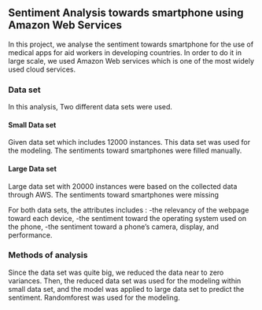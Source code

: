## Sentiment Analysis towards smartphone using Amazon Web Services

In this project, we analyse the sentiment towards smartphone for the use of medical apps for aid workers in developing countries. 
In order to do it in large scale, we used Amazon Web services which is one of the most widely used cloud services.

### Data set
In this analysis, Two different data sets were used. 
#### Small Data set
Given data set which includes 12000 instances. This data set was used for the modeling. 
The sentiments toward smartphones were filled manually. 
#### Large Data set
Large data set with 20000 instances were based on the collected data through AWS.
The sentiments toward smartphones were missing

For both data sets, the attributes includes : 
-the relevancy of the webpage toward each device, 
-the sentiment toward the operating system used on the phone, 
-the sentiment toward a phone’s camera, display, and performance. 


### Methods of analysis
Since the data set was quite big, we reduced the data near to zero variances. 
Then, the reduced data set was used for the modeling within small data set, and the model was applied to large data set to predict the sentiment. 
Randomforest was used for the modeling.
